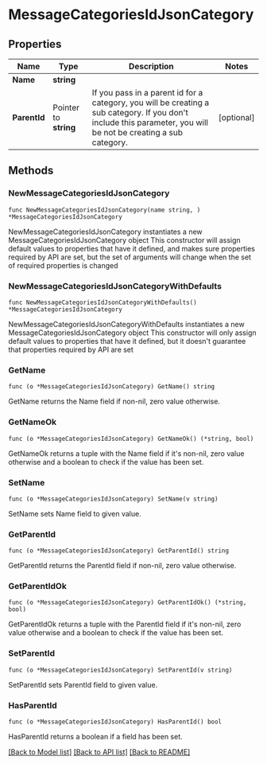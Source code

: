 # MessageCategoriesIdJsonCategory

## Properties

Name | Type | Description | Notes
------------ | ------------- | ------------- | -------------
**Name** | **string** |  | 
**ParentId** | Pointer to **string** | If you pass in a parent id for a category, you will be creating a sub category. If you don&#39;t include this parameter, you will be not be creating a sub category. | [optional] 

## Methods

### NewMessageCategoriesIdJsonCategory

`func NewMessageCategoriesIdJsonCategory(name string, ) *MessageCategoriesIdJsonCategory`

NewMessageCategoriesIdJsonCategory instantiates a new MessageCategoriesIdJsonCategory object
This constructor will assign default values to properties that have it defined,
and makes sure properties required by API are set, but the set of arguments
will change when the set of required properties is changed

### NewMessageCategoriesIdJsonCategoryWithDefaults

`func NewMessageCategoriesIdJsonCategoryWithDefaults() *MessageCategoriesIdJsonCategory`

NewMessageCategoriesIdJsonCategoryWithDefaults instantiates a new MessageCategoriesIdJsonCategory object
This constructor will only assign default values to properties that have it defined,
but it doesn't guarantee that properties required by API are set

### GetName

`func (o *MessageCategoriesIdJsonCategory) GetName() string`

GetName returns the Name field if non-nil, zero value otherwise.

### GetNameOk

`func (o *MessageCategoriesIdJsonCategory) GetNameOk() (*string, bool)`

GetNameOk returns a tuple with the Name field if it's non-nil, zero value otherwise
and a boolean to check if the value has been set.

### SetName

`func (o *MessageCategoriesIdJsonCategory) SetName(v string)`

SetName sets Name field to given value.


### GetParentId

`func (o *MessageCategoriesIdJsonCategory) GetParentId() string`

GetParentId returns the ParentId field if non-nil, zero value otherwise.

### GetParentIdOk

`func (o *MessageCategoriesIdJsonCategory) GetParentIdOk() (*string, bool)`

GetParentIdOk returns a tuple with the ParentId field if it's non-nil, zero value otherwise
and a boolean to check if the value has been set.

### SetParentId

`func (o *MessageCategoriesIdJsonCategory) SetParentId(v string)`

SetParentId sets ParentId field to given value.

### HasParentId

`func (o *MessageCategoriesIdJsonCategory) HasParentId() bool`

HasParentId returns a boolean if a field has been set.


[[Back to Model list]](../README.md#documentation-for-models) [[Back to API list]](../README.md#documentation-for-api-endpoints) [[Back to README]](../README.md)


